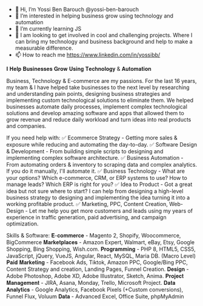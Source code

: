- 👋 Hi, I’m Yossi Ben Barouch @yossi-ben-barouch
- 👀 I’m interested in helping business grow using technology and automation
- 🌱 I’m currently learning JS
- 💞️ I am looking to get involved in cool and challenging projects. Where I can bring my technology and business background and help to make a measurable difference.
- 📫 How to reach me https://www.linkedin.com/in/yossibb/

𝐈 𝐇𝐞𝐥𝐩 𝐁𝐮𝐬𝐢𝐧𝐞𝐬𝐬𝐞𝐬 𝐆𝐫𝐨𝐰 𝐔𝐬𝐢𝐧𝐠 𝐓𝐞𝐜𝐡𝐧𝐨𝐥𝐨𝐠𝐲 & 𝐀𝐮𝐭𝐨𝐦𝐚𝐭𝐢𝐨𝐧

Business, Technology & E-commerce are my passions. For the last 16 years, my team & I have helped take businesses to the next level by researching and understanding pain points, designing business strategies and implementing custom technological solutions to eliminate them.
We helped businesses automate daily processes, implement complex technological solutions and develop amazing software and apps that allowed them to grow revenue and reduce daily workload and turn ideas into real products and companies.

If you need help with:
✅ Ecommerce Strategy - Getting more sales & exposure while reducing and automating the day-to-day.
✅ Software Design & Development - From building simple scripts to designing and implementing complex software architecture.
✅ Business Automation - From automating orders & inventory to scraping data and complex analytics. If you do it manually, I'll automate it.
✅ Business Technology - What are your options? Which e-commerce, CRM, or ERP systems to use? How to manage leads? Which ERP is right for you?
✅ Idea to Product - Got a great idea but not sure where to start? I can help from designing a high-level business strategy to designing and implementing the idea turning it into a working profitable product.
✅ Marketing, PPC, Content Creation, Web-Design - Let me help you get more customers and leads using my years of experience in traffic generation, paid advertising, and campaign optimization.

Skills & Software:
𝐄-𝐜𝐨𝐦𝐦𝐞𝐫𝐜𝐞 - Magento 2, Shopify, Woocommerce, BigCommerce
𝐌𝐚𝐫𝐤𝐞𝐭𝐩𝐥𝐚𝐜𝐞𝐬 - Amazon Expert, Walmart, eBay, Etsy, Google Shopping, Bing Shopping, Wish.com.
𝐏𝐫𝐨𝐠𝐫𝐚𝐦𝐦𝐢𝐧𝐠 - PHP 8, HTML5, CSS5, JavaScript, jQuery, VueJS, Angular, React, MySQL, Maria DB. (Macro Level)
𝐏𝐚𝐢𝐝 𝐌𝐚𝐫𝐤𝐞𝐭𝐢𝐧𝐠 - Facebook Ads, Tiktok, Amazon PPC, Google/Bing PPC, Content Strategy and creation, Landing Pages, Funnel Creation.
𝐃𝐞𝐬𝐢𝐠𝐧 - Adobe Photoshop, Adobe XD, Adobe Illustrator, Sketch, Anima.
𝐏𝐫𝐨𝐣𝐞𝐜𝐭 𝐌𝐚𝐧𝐚𝐠𝐞𝐦𝐞𝐧𝐭 - JIRA, Asana, Monday, Trello, Microsoft Project.
𝐃𝐚𝐭𝐚 𝐀𝐧𝐚𝐥𝐲𝐭𝐢𝐜𝐬 - Google Analytics, Facebook Pixels (+Custom conversions), Funnel Flux, Voluum
𝐃𝐚𝐭𝐚 - Advanced Excel, Office Suite, phpMyAdmin

<!---
yossi-ben-barouch/yossi-ben-barouch is a ✨ special ✨ repository because its `README.md` (this file) appears on your GitHub profile.
You can click the Preview link to take a look at your changes.
--->
